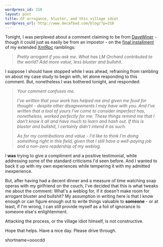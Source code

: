 ```yaml
--- 
wordpress_id: 318
layout: post
title: Of arrogance, bluster, and this village idiot
wordpress_url: http://www.decafbad.com/blog/?p=318
---
```

<p>Tonight, I was perplexed about a comment claiming to be from <a href="http://www.decafbad.com/twiki/bin/view/Main/DaveWiner">DaveWiner</a> - though it could just as easily be from an impostor - on the <a href="http://www.decafbad.com/news_archives/000342.phtml">final installment</a> of my extended <a href="http://www.decafbad.com/twiki/bin/view/Main/XmlRpc">XmlRpc</a> ramblings:<blockquote><i>Pretty arrogant if you ask me. What has LM Orchard contributed to the world? Add more value, less bluster and bullshit.</i></blockquote>I suppose I should have stopped while I was ahead, refraining from rambling on about my case study to begin with, let alone responding to this comment.  But, nonetheless I was bothered tonight, and responded:<blockquote><i>Your comment confuses me.</p>
<p>I've written that your work has helped me and given me food for thought - despite other disagreements I may have with you. And I've written that a tool of yours I've come to consider imperfect has, nonetheless, worked perfectly for me. These things remind me that I don't know it all and have much to learn and hash out. If this is bluster and bullshit, I certainly didn't intend it as such.</p>
<p>As for my contributions and value - I'd like to think I'm doing something right in this field, given that I still have a well-paying job and a non-zero readership of my weblog.</i></blockquote>I <strong>was</strong> trying to give a compliment and a positive testimonial, while addressing some of the standard criticisms I'd seen before.  And I wanted to back it up with my own experiences while tempering it with my admitted inexperience.</p>
<p>But, after having had a decent dinner and a measure of time watching soap operas with my girlfriend on the couch, I've decided that this is what tweaks me about the comment:  What's a weblog for, if it doesn't make room for arrogant bluster and bullshit?  My assumption in writing here is that I know enough or can figure enough out to write things valuable to <strong>someone</strong> - or at least, if I'm wrong, I can still provide myself as a foil of ignorance to someone else's enlightenment.  </p>
<p>Attacking the process, or the village idiot himself, is not constructive.</p>
<p>Hope that helps.  Have a nice day.  Please drive through.</p>
<!--more-->
shortname=ooocdd
